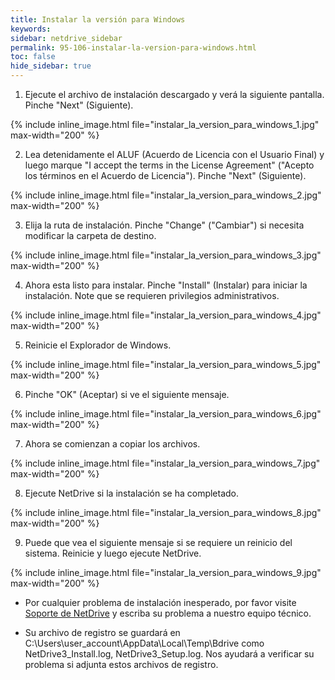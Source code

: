 ```yaml
---
title: Instalar la versión para Windows
keywords:
sidebar: netdrive_sidebar
permalink: 95-106-instalar-la-version-para-windows.html
toc: false
hide_sidebar: true
---
```


1. Ejecute el archivo de instalación descargado y verá la siguiente pantalla.  Pinche "Next" (Siguiente). 


{% include inline_image.html file="instalar_la_version_para_windows_1.jpg" max-width="200" %}


2. Lea detenidamente el ALUF (Acuerdo de Licencia con el Usuario Final) y luego marque "I accept the terms in the License Agreement" ("Acepto los términos en el Acuerdo de Licencia"). Pinche "Next" (Siguiente).


{% include inline_image.html file="instalar_la_version_para_windows_2.jpg" max-width="200" %}


3. Elija la ruta de instalación. Pinche "Change" ("Cambiar") si necesita modificar la carpeta de destino.


{% include inline_image.html file="instalar_la_version_para_windows_3.jpg" max-width="200" %}


4. Ahora esta listo para instalar. Pinche "Install" (Instalar) para iniciar la instalación. Note que se requieren privilegios administrativos.


{% include inline_image.html file="instalar_la_version_para_windows_4.jpg" max-width="200" %}


5. Reinicie el Explorador de Windows.


{% include inline_image.html file="instalar_la_version_para_windows_5.jpg" max-width="200" %}


6. Pinche "OK" (Aceptar) si ve el siguiente mensaje.


{% include inline_image.html file="instalar_la_version_para_windows_6.jpg" max-width="200" %}


7. Ahora se comienzan a copiar los archivos.


{% include inline_image.html file="instalar_la_version_para_windows_7.jpg" max-width="200" %}


8. Ejecute NetDrive si la instalación se ha completado.


{% include inline_image.html file="instalar_la_version_para_windows_8.jpg" max-width="200" %}


9. Puede que vea el siguiente mensaje si se requiere un reinicio del sistema.  Reinicie y luego ejecute NetDrive.


{% include inline_image.html file="instalar_la_version_para_windows_9.jpg" max-width="200" %}


* Por cualquier problema de instalación inesperado, por favor visite [Soporte de NetDrive](https://support.bdrive.com/) y escriba su problema a nuestro equipo técnico.


* Su archivo de registro se guardará en C:\Users\user_account\AppData\Local\Temp\Bdrive como NetDrive3_Install.log, NetDrive3_Setup.log.  Nos ayudará a verificar su problema si adjunta estos archivos de registro.

